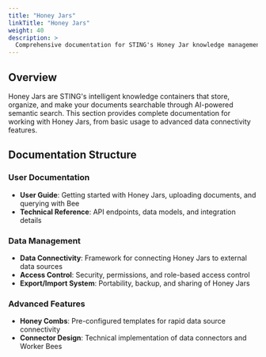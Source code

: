 ```yaml
---
title: "Honey Jars"
linkTitle: "Honey Jars"
weight: 40
description: >
  Comprehensive documentation for STING's Honey Jar knowledge management system, including user guides, technical references, data connectivity, access control, and import/export capabilities.
---
```


## Overview

Honey Jars are STING's intelligent knowledge containers that store, organize, and make your documents searchable through AI-powered semantic search. This section provides complete documentation for working with Honey Jars, from basic usage to advanced data connectivity features.

## Documentation Structure

### User Documentation
- **User Guide**: Getting started with Honey Jars, uploading documents, and querying with Bee
- **Technical Reference**: API endpoints, data models, and integration details

### Data Management
- **Data Connectivity**: Framework for connecting Honey Jars to external data sources
- **Access Control**: Security, permissions, and role-based access control
- **Export/Import System**: Portability, backup, and sharing of Honey Jars

### Advanced Features
- **Honey Combs**: Pre-configured templates for rapid data source connectivity
- **Connector Design**: Technical implementation of data connectors and Worker Bees
